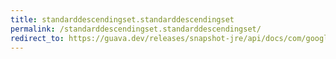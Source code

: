 ```yaml
---
title: standarddescendingset.standarddescendingset
permalink: /standarddescendingset.standarddescendingset/
redirect_to: https://guava.dev/releases/snapshot-jre/api/docs/com/google/common/collect/ForwardingNavigableSet.StandardDescendingSet.html#StandardDescendingSet--
---
```

